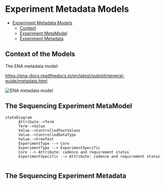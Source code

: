 # Experiment Metadata Models
<!-- TOC -->
* [Experiment Metadata Models](#experiment-metadata-models)
  * [Context](#context)
  * [Experiment MetaModel](#experiment-metamodel)
  * [Experiment Metadata](#experiment-metadata)
<!-- TOC -->

## Context of the Models
The ENA metadata model: 

https://ena-docs.readthedocs.io/en/latest/submit/general-guide/metadata.html

![ENA metadata model](https://ena-docs.readthedocs.io/en/latest/_images/metadata_model_whole.png)

## The Sequencing Experiment MetaModel

```mermaid
stateDiagram
      Attribute-->Term
      Term-->Value
      Value-->ControlledTextValues
      Value-->ControlledDataType
      Value-->FreeText
      ExperimentType --> Core
      ExperimentType --> ExperimentSpecific
      Core --> Attribute: cadence and requirement status
      ExperimentSpecific --> Attribute: cadence and requirement status


```


## The Sequencing Experiment Metadata